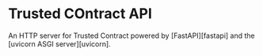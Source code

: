 # Trusted COntract API

An HTTP server for Trusted Contract powered by [FastAPI][fastapi] and
the [uvicorn ASGI server][uvicorn].